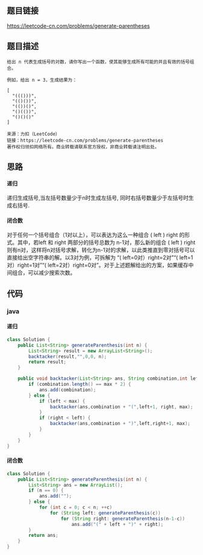 ## 题目链接

https://leetcode-cn.com/problems/generate-parentheses

## 题目描述

```
给出 n 代表生成括号的对数，请你写出一个函数，使其能够生成所有可能的并且有效的括号组合。

例如，给出 n = 3，生成结果为：

[
  "((()))",
  "(()())",
  "(())()",
  "()(())",
  "()()()"
]

来源：力扣（LeetCode）
链接：https://leetcode-cn.com/problems/generate-parentheses
著作权归领扣网络所有。商业转载请联系官方授权，非商业转载请注明出处。
```

## 思路

#### 递归

递归生成括号,当左括号数量少于n时生成左括号, 同时右括号数量少于左括号时生成右括号.

#### 闭合数

对于任何一个括号组合（1对以上），可以表达为这么一种组合 ( left ) right 的形式。其中，若left 和 right 两部分的括号总数为 n-1对，那么新的组合 ( left ) right 则有n对，这样将n对括号求解，转化为n-1对的求解，以此类推直到零对括号可以直接给出空字符串的解。以3对为例，可拆解为 “( left=0对）right=2对”“( left=1对）right=1对”“( left=2对）right=0对”。对于上述题解给出的方案，如果缓存中间组合，可以减少搜索次数。

## 代码

### java

#### 递归

```java
class Solution {
    public List<String> generateParenthesis(int n) {
        List<String> result = new ArrayList<String>();
        backtacker(result,"",0,0, n);
        return result;
    }

    public void backtacker(List<String> ans, String combination,int left, int right, int max) {
        if (combination.length() == max * 2) {
            ans.add(combination);
        } else {
            if (left < max) {
                backtacker(ans,combination + "(",left+1, right, max);
            }  
            if (right < left) {
                backtacker(ans,combination + ")",left,right+1, max);
            }
        }
    }
}
```

#### 闭合数

```java
class Solution {
    public List<String> generateParenthesis(int n) {
        List<String> ans = new ArrayList();
        if (n == 0) {
            ans.add("");
        } else {
            for (int c = 0; c < n; ++c)
                for (String left: generateParenthesis(c))
                    for (String right: generateParenthesis(n-1-c))
                        ans.add("(" + left + ")" + right);
        }
        return ans;
    }
}
```

